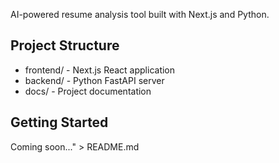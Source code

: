 
AI-powered resume analysis tool built with Next.js and Python.

## Project Structure
- frontend/ - Next.js React application
- backend/ - Python FastAPI server
- docs/ - Project documentation

## Getting Started
Coming soon..." > README.md
